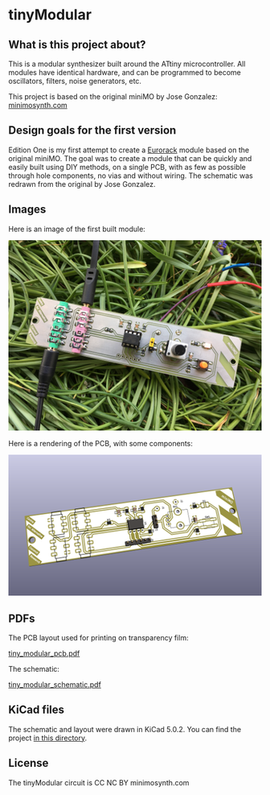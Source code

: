 # tinyModular

## What is this project about?

This is a modular synthesizer built around the ATtiny microcontroller. All modules have identical hardware, and can be programmed to become oscillators, filters, noise generators, etc.

This project is based on the original miniMO by Jose Gonzalez: [minimosynth.com](https://minimosynth.com)

## Design goals for the first version

Edition One is my first attempt to create a [Eurorack](https://en.wikipedia.org/wiki/Eurorack) module based on the original miniMO. The goal was to create a module that can be quickly and easily built using DIY methods, on a single PCB, with as few as possible through hole components, no vias and without wiring. The schematic was redrawn from the original by Jose Gonzalez.

## Images

Here is an image of the first built module:

<img src="edition_one/images/tiny_modular_build_20190416.jpg" alt="first build" />

Here is a rendering of the PCB, with some components:

<img src="edition_one/images/tiny_modular_top_3d.png" alt="rendering pcb top" />

## PDFs

The PCB layout used for printing on transparency film:

[tiny_modular_pcb.pdf](edition_one/pdf/tiny_modular_pcb.pdf)

The schematic:

[tiny_modular_schematic.pdf](edition_one/pdf/tiny_modular_schematic.pdf)

## KiCad files

The schematic and layout were drawn in KiCad 5.0.2. You can find the project [in this directory](edition_one/kicad_5).

## License

The tinyModular circuit is CC NC BY minimosynth.com